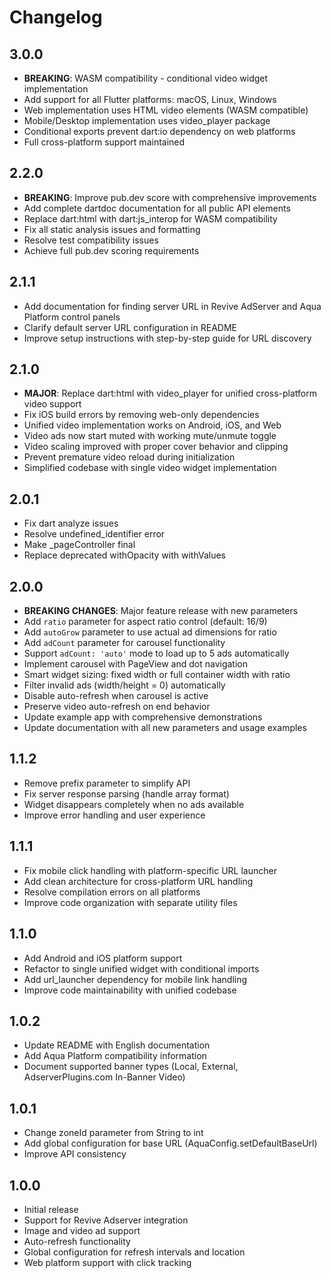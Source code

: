 # Changelog

## 3.0.0

* **BREAKING**: WASM compatibility - conditional video widget implementation
* Add support for all Flutter platforms: macOS, Linux, Windows
* Web implementation uses HTML video elements (WASM compatible)
* Mobile/Desktop implementation uses video_player package
* Conditional exports prevent dart:io dependency on web platforms
* Full cross-platform support maintained

## 2.2.0

* **BREAKING**: Improve pub.dev score with comprehensive improvements
* Add complete dartdoc documentation for all public API elements
* Replace dart:html with dart:js_interop for WASM compatibility
* Fix all static analysis issues and formatting
* Resolve test compatibility issues
* Achieve full pub.dev scoring requirements

## 2.1.1

* Add documentation for finding server URL in Revive AdServer and Aqua Platform control panels
* Clarify default server URL configuration in README
* Improve setup instructions with step-by-step guide for URL discovery

## 2.1.0

* **MAJOR**: Replace dart:html with video_player for unified cross-platform video support
* Fix iOS build errors by removing web-only dependencies
* Unified video implementation works on Android, iOS, and Web
* Video ads now start muted with working mute/unmute toggle
* Video scaling improved with proper cover behavior and clipping
* Prevent premature video reload during initialization
* Simplified codebase with single video widget implementation

## 2.0.1

* Fix dart analyze issues
* Resolve undefined_identifier error
* Make _pageController final
* Replace deprecated withOpacity with withValues

## 2.0.0

* **BREAKING CHANGES**: Major feature release with new parameters
* Add `ratio` parameter for aspect ratio control (default: 16/9)
* Add `autoGrow` parameter to use actual ad dimensions for ratio
* Add `adCount` parameter for carousel functionality
* Support `adCount: 'auto'` mode to load up to 5 ads automatically
* Implement carousel with PageView and dot navigation
* Smart widget sizing: fixed width or full container width with ratio
* Filter invalid ads (width/height = 0) automatically
* Disable auto-refresh when carousel is active
* Preserve video auto-refresh on end behavior
* Update example app with comprehensive demonstrations
* Update documentation with all new parameters and usage examples

## 1.1.2

* Remove prefix parameter to simplify API
* Fix server response parsing (handle array format)
* Widget disappears completely when no ads available
* Improve error handling and user experience

## 1.1.1

* Fix mobile click handling with platform-specific URL launcher
* Add clean architecture for cross-platform URL handling
* Resolve compilation errors on all platforms
* Improve code organization with separate utility files

## 1.1.0

* Add Android and iOS platform support
* Refactor to single unified widget with conditional imports
* Add url_launcher dependency for mobile link handling
* Improve code maintainability with unified codebase

## 1.0.2

* Update README with English documentation
* Add Aqua Platform compatibility information
* Document supported banner types (Local, External, AdserverPlugins.com In-Banner Video)

## 1.0.1

* Change zoneId parameter from String to int
* Add global configuration for base URL (AquaConfig.setDefaultBaseUrl)
* Improve API consistency

## 1.0.0

* Initial release
* Support for Revive Adserver integration
* Image and video ad support
* Auto-refresh functionality
* Global configuration for refresh intervals and location
* Web platform support with click tracking